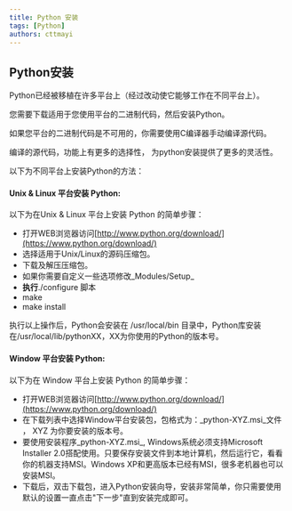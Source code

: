 ```yaml
---
title: Python 安装
tags: [Python]
authors: cttmayi
---
```


Python安装
--------

Python已经被移植在许多平台上（经过改动使它能够工作在不同平台上）。

您需要下载适用于您使用平台的二进制代码，然后安装Python。

如果您平台的二进制代码是不可用的，你需要使用C编译器手动编译源代码。

编译的源代码，功能上有更多的选择性， 为python安装提供了更多的灵活性。

以下为不同平台上安装Python的方法：

#### Unix & Linux 平台安装 Python:

以下为在Unix & Linux 平台上安装 Python 的简单步骤：

*   打开WEB浏览器访问[http://www.python.org/download/](https://www.python.org/download/)
*   选择适用于Unix/Linux的源码压缩包。
*   下载及解压压缩包。
*   如果你需要自定义一些选项修改_Modules/Setup_
*   **执行**./configure 脚本
*   make
*   make install

执行以上操作后，Python会安装在 /usr/local/bin 目录中，Python库安装在/usr/local/lib/pythonXX，XX为你使用的Python的版本号。

#### Window 平台安装 Python:

以下为在 Window 平台上安装 Python 的简单步骤：

*   打开WEB浏览器访问[http://www.python.org/download/](https://www.python.org/download/)
*   在下载列表中选择Window平台安装包，包格式为：_python-XYZ.msi_文件 ， XYZ 为你要安装的版本号。
*   要使用安装程序_python-XYZ.msi_, Windows系统必须支持Microsoft Installer 2.0搭配使用。只要保存安装文件到本地计算机，然后运行它，看看你的机器支持MSI。Windows XP和更高版本已经有MSI，很多老机器也可以安装MSI。
*   下载后，双击下载包，进入Python安装向导，安装非常简单，你只需要使用默认的设置一直点击"下一步"直到安装完成即可。